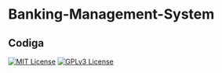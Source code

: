 # Banking-Management-System

## Codiga


[![MIT License](https://api.codiga.io/project/31253/score/svg)]()
[![GPLv3 License](https://api.codiga.io/project/31253/status/svg)]()

